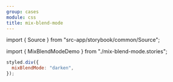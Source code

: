 ```yaml
---
group: cases
module: css
title: mix-blend-mode
---
```


import { Source } from "src-app/storybook/common/Source";

import { MixBlendModeDemo } from "./mix-blend-mode.stories";

<MixBlendModeDemo />

```jsx {2}
styled.div({
  mixBlendMode: "darken",
});
```

<Source path="cases/css/__storybook__/examples/mix-blend-mode.tsx" />
